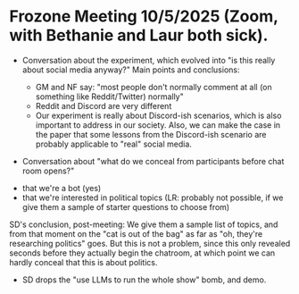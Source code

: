 # Frozone Meeting 10/5/2025 (Zoom, with Bethanie and Laur both sick).

* Conversation about the experiment, which evolved into "is this really about
  social media anyway?" Main points and conclusions:
    * GM and NF say: "most people don't normally comment at all (on something
      like Reddit/Twitter) normally"
    * Reddit and Discord are very different
    * Our experiment is really about Discord-ish scenarios, which is also
      important to address in our society. Also, we can make the case in the
      paper that some lessons from the Discord-ish scenario are probably
      applicable to "real" social media.


* Conversation about "what do we conceal from participants before chat room
  opens?"

- that we're a bot (yes)
- that we're interested in political topics (LR: probably not possible, if we
  give them a sample of starter questions to choose from)

SD's conclusion, post-meeting: We give them a sample list of topics, and from
that moment on the "cat is out of the bag" as far as "oh, they're researching
politics" goes. But this is not a problem, since this only revealed seconds
before they actually begin the chatroom, at which point we can hardly conceal
that this is about politics.

* SD drops the "use LLMs to run the whole show" bomb, and demo.
